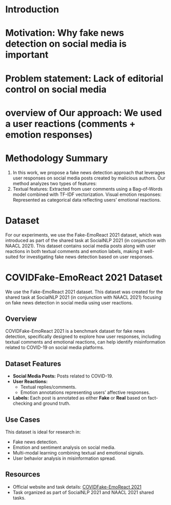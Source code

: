 #  Introduction
# Motivation: Why fake news detection on social media is important
# Problem statement: Lack of editorial control on social media
# overview of Our approach: We used a user reactions (comments + emotion responses)
# Methodology Summary
1. In this work, we propose a fake news detection approach that leverages user responses on social media posts created by malicious authors. Our method analyzes two types of features:
2. Textual features: Extracted from user comments using a Bag-of-Words model combined with TF-IDF vectorization.
Visual emotion responses: Represented as categorical data reflecting users’ emotional reactions.
# Dataset
For our experiments, we use the Fake-EmoReact 2021 dataset, which was introduced as part of the shared task at SocialNLP 2021 (in conjunction with NAACL 2021). This dataset contains social media posts along with user reactions in both textual comments and emotion labels, making it well-suited for investigating fake news detection based on user responses.
# COVIDFake-EmoReact 2021 Dataset
 We use the Fake-EmoReact 2021 dataset. This dataset was created for the shared task at SocialNLP 2021 (in conjunction with NAACL 2021) focusing on fake news detection in social media using user reactions.
## Overview
COVIDFake-EmoReact 2021 is a benchmark dataset for fake news detection, specifically designed to explore how user responses, including textual comments and emotional reactions, can help identify misinformation related to COVID-19 on social media platforms.
## Dataset Features
- **Social Media Posts:** Posts related to COVID-19.
- **User Reactions:**
  - Textual replies/comments.
  - Emotion annotations representing users’ affective responses.
- **Labels:** Each post is annotated as either **Fake** or **Real** based on fact-checking and ground truth.
## Use Cases
This dataset is ideal for research in:
- Fake news detection.
- Emotion and sentiment analysis on social media.
- Multi-modal learning combining textual and emotional signals.
- User behavior analysis in misinformation spread.
## Resources
- Official website and task details: [COVIDFake-EmoReact 2021](https://sites.google.com/view/covidfake-emoreact-2021/)
- Task organized as part of SocialNLP 2021 and NAACL 2021 shared tasks.




